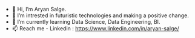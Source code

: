 - 👋 Hi, I’m Aryan Salge.
- 👀 I’m intrested in futuristic technologies and making a positive change.
- 🌱 I’m currently learning Data Science, Data Engineering, BI.
- 📫 Reach me - Linkedin : https://www.linkedin.com/in/aryan-salge/
